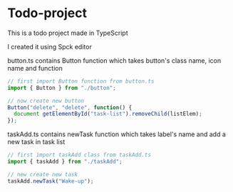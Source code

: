 # Todo-project
 This is a todo project made in TypeScript

I created it using Spck editor 

button.ts contains Button function which takes button's class name, icon name and function 

```typescript
// first import Button function from button.ts
import { Button } from "./button";

// now create new button
Button("delete", "delete", function() {
  document getElementById("task-list").removeChild(listElem);
});
```

taskAdd.ts contains newTask function which takes label's name and add a new task in task list

```typescript
// first import taskAdd class from taskAdd.ts
import { taskAdd } from "./taskAdd";

// new create new task
taskAdd.newTask("Wake-up");
```
